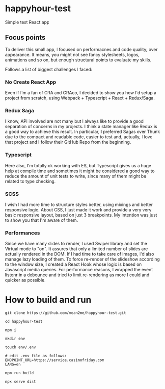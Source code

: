 # happyhour-test

Simple test React app

## Focus points

To deliver this small app, I focused on performacnes and code quality, over appearance.
It means, you might not see fancy stylesheets, logos, animations and so on, but enough structural points to evaluate my skills.

Follows a list of biggest challenges I faced:

### No Create React App

Even if I'm a fan of CRA and CRAco, I decided to show you how I'd setup a project from scratch, using Webpack + Typescript + React + Redux/Saga.

### Redux Saga

I know, API involved are not many but I always like to provide a good separation of concerns in my projects. I think a state manager like Redux is a good way to achieve this result. In particular, I preferred Sagas over Thunk due to the compact and readable code, easier to test and, actually, I love that project and I follow their GitHub Repo from the beginning.

### Typescript

Here also, I'm totally ok working with ES, but Typescript gives us a huge help at compile time and sometimes it might be considered a good way to reduce the amount of unit tests to write, since many of them might be related to type checking.

### SCSS

I wish I had more time to structure styles better, using mixings and better responsive logic.
About CSS, I just made it work and provide a very very basic responsive layout, based on just 3 breakpoints. My intention was just to show you that I'm aware of them.

### Performances

Since we have many slides to render, I used Swiper library and set the Virtual mode to "on".
It assures that only a limited number of slides are actually rendered in the DOM.
If I had time to take care of images, I'd also manage lazy loading of them.
To force re-render of the slideshow according to the window size, I created a React Hook whose logic is based on Javascript media queries. For performance reasons, I wrapped the event listenr in a debounce and tried to limit re-rendering as more I could and quicker as possible.

# How to build and run

```
git clone https://github.com/mean2me/happyhour-test.git

cd happyhour-test

npm i

mkdir env

touch env/.env

# edit .env file as follows:
ENDPOINT_URL=https://service.casinofriday.com
LANG=en

npm run build

npx serve dist
```
